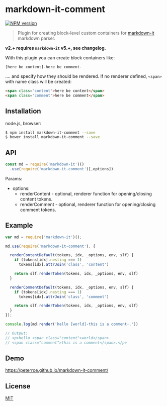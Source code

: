 # markdown-it-comment

[![NPM version](https://img.shields.io/npm/v/markdown-it-comment.svg?style=flat)](https://www.npmjs.org/package/markdown-it-comment)


> Plugin for creating block-level custom containers for [markdown-it](https://github.com/markdown-it/markdown-it) markdown parser.

__v2.+ requires `markdown-it` v5.+, see changelog.__

With this plugin you can create block containers like:

```
[here be content]-here be comment-
```

.... and specify how they should be rendered. If no renderer defined, `<span>` with name class will be created:

```html
<span class="content">here be content</span>
<span class="comment">here be comment</span>
```

## Installation

node.js, browser:

```bash
$ npm install markdown-it-comment --save
$ bower install markdown-it-comment --save
```


## API

```js
const md = require('markdown-it')()
  .use(require('markdown-it-comment')[,options])
```

Params:

* options:
  * renderContent - optional, renderer function for opening/closing content tokens.
  * renderComment - optional, renderer function for opening/closing comment tokens.

## Example

```js
var md = require('markdown-it')();

md.use(require('markdown-it-comment'), {

  renderContentDefault(tokens, idx, _options, env, slf) {
    if (tokens[idx].nesting === 1)
      tokens[idx].attrJoin('class', 'content')

    return slf.renderToken(tokens, idx, _options, env, slf)
  }

  renderCommentDefault(tokens, idx, _options, env, slf) {
    if (tokens[idx].nesting === 1)
      tokens[idx].attrJoin('class', 'comment')

    return slf.renderToken(tokens, idx, _options, env, slf)
  }
});

console.log(md.render('hello [world]-this is a comment-.'))

// Output: 
// <p>hello <span class="content">world</span>
// <span class="comment">this is a comment</span>.</p>


```

## Demo

https://peterroe.github.io/markdown-it-comment/

## License

[MIT](https://github.com/markdown-it/markdown-it-comment/blob/master/LICENSE)